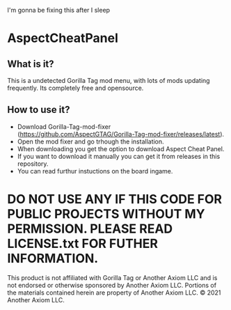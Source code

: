 I'm gonna be fixing this after I sleep

# AspectCheatPanel
## What is it?
This is a undetected Gorilla Tag mod menu, with lots of mods updating frequently.
Its completely free and opensource.

## How to use it?
- Download Gorilla-Tag-mod-fixer (https://github.com/AspectGTAG/Gorilla-Tag-mod-fixer/releases/latest).
- Open the mod fixer and go trhough the installation.
- When downloading you get the option to download Aspect Cheat Panel.
- If you want to download it manually you can get it from releases in this repository.
- You can read furthur instuctions on the board ingame.

# DO NOT USE ANY IF THIS CODE FOR PUBLIC PROJECTS WITHOUT MY PERMISSION. PLEASE READ LICENSE.txt FOR FUTHER INFORMATION.

This product is not affiliated with Gorilla Tag or Another Axiom LLC and is not endorsed or otherwise sponsored by Another Axiom LLC. Portions of the materials contained herein are property of Another Axiom LLC. © 2021 Another Axiom LLC.
